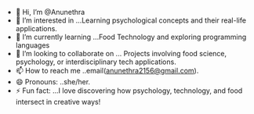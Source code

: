 - 👋 Hi, I’m @Anunethra
- 👀 I’m interested in ...Learning psychological concepts and their real-life applications.  
- 🌱 I’m currently learning ...Food Technology and exploring programming languages
- 💞️ I’m looking to collaborate on ... Projects involving food science, psychology, or interdisciplinary tech applications.  
- 📫 How to reach me ..email(anunethra2156@gmail.com).
- 😄 Pronouns: ..she/her.
- ⚡ Fun fact: ...I love discovering how psychology, technology, and food intersect in creative ways!

<!---
Anunethra/Anunethra is a ✨ special ✨ repository because its `README.md` (this file) appears on your GitHub profile.
You can click the Preview link to take a look at your changes.
--->
